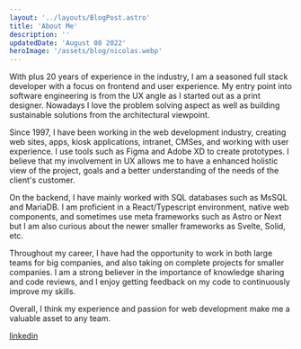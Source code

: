 ```yaml
---
layout: '../layouts/BlogPost.astro'
title: 'About Me'
description: ''
updatedDate: 'August 08 2022'
heroImage: '/assets/blog/nicolas.webp'
---
```


With plus 20 years of experience in the industry, I am a seasoned full stack developer with a focus on frontend and user experience. My entry point into software engineering is from the UX angle as I started out as a print designer. Nowadays I love the problem solving aspect as well as building sustainable solutions from the architectural viewpoint.

Since 1997, I have been working in the web development industry, creating web sites, apps, kiosk applications, intranet, CMSes, and working with user experience. I use tools such as Figma and Adobe XD to create prototypes. I believe that my involvement in UX allows me to have a enhanced holistic view of the project, goals and a better understanding of the needs of the client's customer.

On the backend, I have mainly worked with SQL databases such as MsSQL and MariaDB. I am proficient in a React/Typescript environment, native web components, and sometimes use meta frameworks such as Astro or Next but I am also curious about the newer smaller frameworks as Svelte, Solid, etc.

Throughout my career, I have had the opportunity to work in both large teams for big companies, and also taking on complete projects for smaller companies. I am a strong believer in the importance of knowledge sharing and code reviews, and I enjoy getting feedback on my code to continuously improve my skills.

Overall, I think my experience and passion for web development make me a valuable asset to any team.

[linkedin](https://www.linkedin.com/in/nicolashervy/)

<!-- <a href='https://www.linkedin.com/in/nicolashervy/' class='fa fa-linkedin'></a> -->
